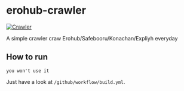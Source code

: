 # erohub-crawler
 
[![Crawler](https://github.com/akarachen/erohub-crawler/actions/workflows/build.yml/badge.svg)](https://github.com/akarachen/erohub-crawler/actions/workflows/build.yml)

A simple crawler craw Erohub/Safebooru/Konachan/Expliyh everyday

## How to run
```
you won't use it
```

Just have a look at `/github/workflow/build.yml`.
